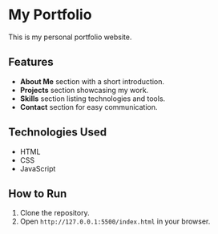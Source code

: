 # My Portfolio

This is my personal portfolio website.

## Features
- **About Me** section with a short introduction.
- **Projects** section showcasing my work.
- **Skills** section listing technologies and tools.
- **Contact** section for easy communication.

## Technologies Used
- HTML
- CSS
- JavaScript

## How to Run
1. Clone the repository.
2. Open `http://127.0.0.1:5500/index.html` in your browser.

